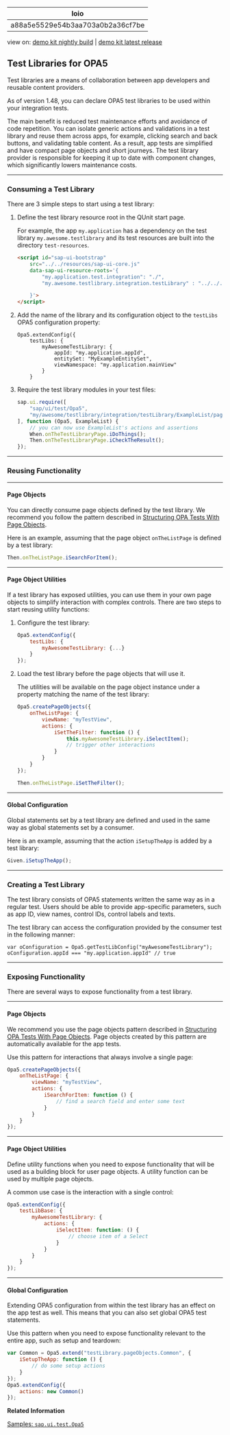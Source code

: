 <!-- loioa88a5e5529e54b3aa703a0b2a36cf7be -->

| loio |
| -----|
| a88a5e5529e54b3aa703a0b2a36cf7be |

<div id="loio">

view on: [demo kit nightly build](https://sdk.openui5.org/nightly/#/topic/a88a5e5529e54b3aa703a0b2a36cf7be) | [demo kit latest release](https://sdk.openui5.org/topic/a88a5e5529e54b3aa703a0b2a36cf7be)</div>

## Test Libraries for OPA5

Test libraries are a means of collaboration between app developers and reusable content providers.

As of version 1.48, you can declare OPA5 test libraries to be used within your integration tests.

The main benefit is reduced test maintenance efforts and avoidance of code repetition. You can isolate generic actions and validations in a test library and reuse them across apps, for example, clicking search and back buttons, and validating table content. As a result, app tests are simplified and have compact page objects and short journeys. The test library provider is responsible for keeping it up to date with component changes, which significantly lowers maintenance costs.

***

<a name="loioa88a5e5529e54b3aa703a0b2a36cf7be__section_trz_xnv_4bb"/>

### Consuming a Test Library

There are 3 simple steps to start using a test library:

1.  Define the test library resource root in the QUnit start page.

    For example, the app `my.application` has a dependency on the test library `my.awesome.testlibrary` and its test resources are built into the directory `test-resources`.

    ```html
    <script id="sap-ui-bootstrap"
        src="../../resources/sap-ui-core.js"
        data-sap-ui-resource-roots='{
            "my.application.test.integration": "./",
            "my.awesome.testlibrary.integration.testLibrary" : "../../../test-resources/my/awesome/testlibrary/integration/testLibrary"
    
        }'>
    </script>
    ```

2.  Add the name of the library and its configuration object to the `testLibs` OPA5 configuration property:

    ```
    Opa5.extendConfig({
        testLibs: {
            myAwesomeTestLibrary: {
                appId: "my.application.appId",
                entitySet: "MyExampleEntitySet",
                viewNamespace: "my.application.mainView"
            }
        }
    ```

3.  Require the test library modules in your test files:

    ```js
    sap.ui.require([
        "sap/ui/test/Opa5",
        "my/awesome/testlibrary/integration/testLibrary/ExampleList/pages/ExampleList"
    ], function (Opa5, ExampleList) {
        // you can now use ExampleList's actions and assertions
        When.onTheTestLibraryPage.iDoThings();
        Then.onTheTestLibraryPage.iCheckTheResult();
    });
    ```


***

<a name="loioa88a5e5529e54b3aa703a0b2a36cf7be__section_xdl_ndb_4gb"/>

### Reusing Functionality

***

#### Page Objects

You can directly consume page objects defined by the test library. We recommend you follow the pattern described in [Structuring OPA Tests With Page Objects](Structuring_OPA_Tests_With_Page_Objects_f2f843d.md).

Here is an example, assuming that the page object `onTheListPage` is defined by a test library:

```js
Then.onTheListPage.iSearchForItem();
```

***

#### Page Object Utilities

If a test library has exposed utilities, you can use them in your own page objects to simplify interaction with complex controls. There are two steps to start reusing utility functions:

1.  Configure the test library:

    ```js
    Opa5.extendConfig({
        testLibs: {
            myAwesomeTestLibrary: {...}
        }
    });
    ```

2.  Load the test library before the page objects that will use it.

    The utilities will be available on the page object instance under a property matching the name of the test library:

    ```js
    Opa5.createPageObjects({
        onTheListPage: {
            viewName: "myTestView",
            actions: {
                iSetTheFilter: function () {
                    this.myAwesomeTestLibrary.iSelectItem();
                    // trigger other interactions
                }
            }
        }
    });
    
    Then.onTheListPage.iSetTheFilter();
    ```


***

#### Global Configuration

Global statements set by a test library are defined and used in the same way as global statements set by a consumer.

Here is an example, assuming that the action `iSetupTheApp` is added by a test library:

```js
Given.iSetupTheApp();
```

***

<a name="loioa88a5e5529e54b3aa703a0b2a36cf7be__section_n53_ynv_4bb"/>

### Creating a Test Library

The test library consists of OPA5 statements written the same way as in a regular test. Users should be able to provide app-specific parameters, such as app ID, view names, control IDs, control labels and texts.

The test library can access the configuration provided by the consumer test in the following manner:

```
var oConfiguration = Opa5.getTestLibConfig("myAwesomeTestLibrary");
oConfiguration.appId === "my.application.appId" // true
```

***

<a name="loioa88a5e5529e54b3aa703a0b2a36cf7be__section_hjg_3gb_4gb"/>

### Exposing Functionality

There are several ways to expose functionality from a test library.

***

#### Page Objects

We recommend you use the page objects pattern described in [Structuring OPA Tests With Page Objects](Structuring_OPA_Tests_With_Page_Objects_f2f843d.md). Page objects created by this pattern are automatically available for the app tests.

Use this pattern for interactions that always involve a single page:

```js
Opa5.createPageObjects({
    onTheListPage: {
        viewName: "myTestView",
        actions: {
            iSearchForItem: function () {
                // find a search field and enter some text
            }
        }
    }
});
```

***

#### Page Object Utilities

Define utility functions when you need to expose functionality that will be used as a building block for user page objects. A utility function can be used by multiple page objects.

A common use case is the interaction with a single control:

```js
Opa5.extendConfig({
    testLibBase: {
        myAwesomeTestLibrary: {
            actions: {
                iSelectItem: function: () {
                    // choose item of a Select
                }
            }
        }
    }
});
```

***

#### Global Configuration

Extending OPA5 configuration from within the test library has an effect on the app test as well. This means that you can also set global OPA5 test statements.

Use this pattern when you need to expose functionality relevant to the entire app, such as setup and teardown:

```js
var Common = Opa5.extend("testLibrary.pageObjects.Common", {
    iSetupTheApp: function () {
        // do some setup actions
    }
});
Opa5.extendConfig({
    actions: new Common()
});
```

**Related Information**  


[Samples: `sap.ui.test.Opa5`](https://sdk.openui5.org/entity/sap.ui.test.Opa5)

